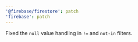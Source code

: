 ```yaml
---
'@firebase/firestore': patch
'firebase': patch
---
```


Fixed the `null` value handling in `!=` and `not-in` filters.
